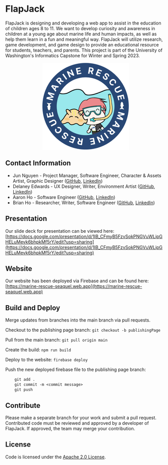 # FlapJack

FlapJack is designing and developing a web app to assist in the education of children ages 8 to 11. We want to develop curiosity and awareness in children at a young age about marine life and human impacts, as well as help them learn in a fun and meaningful way. FlapJack will utilize research, game development, and game design to provide an educational resource for students, teachers, and parents. This project is part of the University of Washington's Informatics Capstone for Winter and Spring 2023.

<img src='./my-app/public/imgs/Marine_Rescue_The_Sea-quel_Logo.png' alt='Marine Rescue: The Sea-quel' style='display: block; margin: 0 auto' />

## Contact Information
- Jun Nguyen - Project Manager, Software Engineer, Character & Assets Artist, Graphic Designer ([GitHub](https://github.com/soshikun), [LinkedIn](https://www.linkedin.com/in/stephanie-nguyen-4910411aa/))
- Delaney Edwards - UX Designer, Writer, Environment Artist ([GitHub](https://github.com/delaneyedwards), [LinkedIn](https://www.linkedin.com/in/delaneyledwards/))
- Aaron Ho - Software Engineer ([GitHub](https://github.com/AaronHoUW), [LinkedIn](https://www.linkedin.com/in/aaron-ho-ba00a1196))
- Brian Ho - Researcher, Writer, Software Engineer ([GitHub](https://github.com/btho1), [LinkedIn](https://www.linkedin.com/in/brian-ho-967a0923b))

## Presentation
Our slide deck for presentation can be viewed here: [https://docs.google.com/presentation/d/1IB_CFmyB5FzvSokPNGVuWLipGHELuMevk6bhpkMf5rY/edit?usp=sharing](https://docs.google.com/presentation/d/1IB_CFmyB5FzvSokPNGVuWLipGHELuMevk6bhpkMf5rY/edit?usp=sharing)

## Website
Our website has been deployed via Firebase and can be found here: [https://marine-rescue-seaquel.web.app](https://marine-rescue-seaquel.web.app)

## Build and Deploy
Merge updates from branches into the main branch via pull requests.

Checkout to the publishing page branch:
`git checkout -b publishingPage`

Pull from the main branch:
`git pull origin main`

Create the build:
`npm run build`

Deploy to the website:
`firebase deploy`

Push the new deployed firebase file to the publishing page branch:
```
    git add .
    git commit -m <commit message>
    git push
```

## Contribute
Please make a separate branch for your work and submit a pull request. Contributed code must be reviewed and approved by a developer of FlapJack. If approved, the team may merge your contribution.

## License
Code is licensed under the [Apache 2.0 License](https://tldrlegal.com/license/apache-license-2.0-(apache-2.0)).
